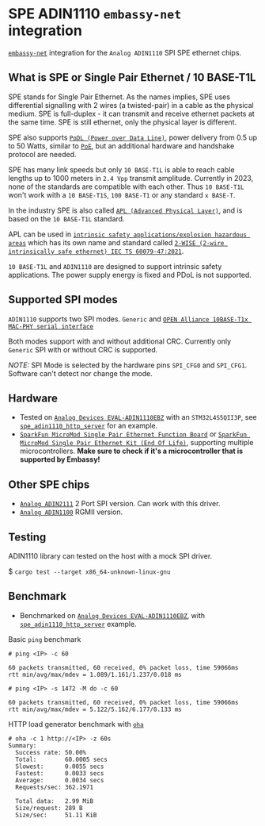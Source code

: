 # SPE ADIN1110 `embassy-net` integration

[`embassy-net`](https://crates.io/crates/embassy-net) integration for the `Analog ADIN1110` SPI SPE ethernet chips.

## What is SPE or Single Pair Ethernet / 10 BASE-T1L

SPE stands for Single Pair Ethernet. As the names implies, SPE uses differential signalling with 2 wires (a twisted-pair) in a cable as the physical medium.
SPE is full-duplex - it can transmit and receive ethernet packets at the same time. SPE is still ethernet, only the physical layer is different.

SPE also supports [`PoDL (Power over Data Line)`](https://www.ti.com/lit/an/snla395/snla395.pdf), power delivery from 0.5 up to 50 Watts, similar to [`PoE`](https://en.wikipedia.org/wiki/Power_over_Ethernet), but an additional hardware and handshake protocol are needed.

SPE has many link speeds but only `10 BASE-T1L` is able to reach cable lengths up to 1000 meters in `2.4 Vpp` transmit amplitude.
Currently in 2023, none of the standards are compatible with each other.
Thus `10 BASE-T1L` won't work with a `10 BASE-T1S`, `100 BASE-T1` or any standard `x BASE-T`.

In the industry SPE is also called [`APL (Advanced Physical Layer)`](https://www.ethernet-apl.org), and is based on the `10 BASE-T1L` standard.

APL can be used in [`intrinsic safety applications/explosion hazardous areas`](https://en.wikipedia.org/wiki/Electrical_equipment_in_hazardous_areas) which has its own name and standard called [`2-WISE (2-wire intrinsically safe ethernet) IEC TS 60079-47:2021`](https://webstore.iec.ch/publication/64292).

`10 BASE-T1L` and `ADIN1110` are designed to support intrinsic safety applications. The power supply energy is fixed and PDoL is not supported.

## Supported SPI modes

`ADIN1110` supports two SPI modes. `Generic` and [`OPEN Alliance 10BASE-T1x MAC-PHY serial interface`](https://opensig.org/wp-content/uploads/2023/12/OPEN_Alliance_10BASET1x_MAC-PHY_Serial_Interface_V1.1.pdf)

Both modes support with and without additional CRC.
Currently only `Generic` SPI with or without CRC is supported.

*NOTE:* SPI Mode is selected by the hardware pins `SPI_CFG0` and `SPI_CFG1`. Software can't detect nor change the mode.

## Hardware

- Tested on [`Analog Devices EVAL-ADIN1110EBZ`](https://www.analog.com/en/design-center/evaluation-hardware-and-software/evaluation-boards-kits/eval-adin1110.html) with an `STM32L4S5QII3P`, see [`spe_adin1110_http_server`](../examples/stm32l4/src/bin/spe_adin1110_http_server.rs) for an example.
- [`SparkFun MicroMod Single Pair Ethernet Function Board`](https://www.sparkfun.com/products/19038) or [`SparkFun MicroMod Single Pair Ethernet Kit (End Of Life)`](https://www.sparkfun.com/products/19628), supporting multiple microcontrollers. **Make sure to check if it's a microcontroller that is supported by Embassy!**

## Other SPE chips

* [`Analog ADIN2111`](https://www.analog.com/en/products/adin2111.html) 2 Port SPI version. Can work with this driver.
* [`Analog ADIN1100`](https://www.analog.com/en/products/adin1100.html) RGMII version.

## Testing

ADIN1110 library can tested on the host with a mock SPI driver.

$ `cargo test --target x86_64-unknown-linux-gnu`

## Benchmark

- Benchmarked on [`Analog Devices EVAL-ADIN1110EBZ`](https://www.analog.com/en/design-center/evaluation-hardware-and-software/evaluation-boards-kits/eval-adin1110.html), with [`spe_adin1110_http_server`](../examples/stm32l4/src/bin/spe_adin1110_http_server.rs) example.

Basic `ping` benchmark
```rust,ignore
# ping <IP> -c 60

60 packets transmitted, 60 received, 0% packet loss, time 59066ms
rtt min/avg/max/mdev = 1.089/1.161/1.237/0.018 ms

# ping <IP> -s 1472 -M do -c 60

60 packets transmitted, 60 received, 0% packet loss, time 59066ms
rtt min/avg/max/mdev = 5.122/5.162/6.177/0.133 ms
```

HTTP load generator benchmark with [`oha`](https://github.com/hatoo/oha)
```rust,ignore
# oha -c 1 http://<IP> -z 60s
Summary:
  Success rate: 50.00%
  Total:        60.0005 secs
  Slowest:      0.0055 secs
  Fastest:      0.0033 secs
  Average:      0.0034 secs
  Requests/sec: 362.1971

  Total data:   2.99 MiB
  Size/request: 289 B
  Size/sec:     51.11 KiB
```
